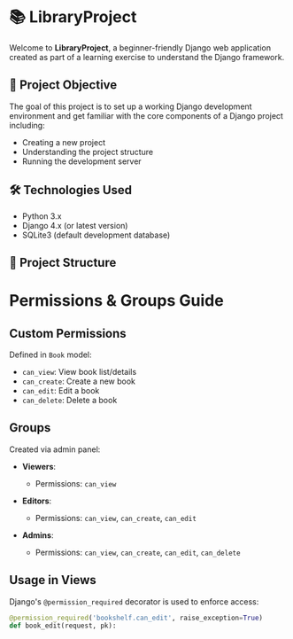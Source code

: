 # 📚 LibraryProject

Welcome to **LibraryProject**, a beginner-friendly Django web application created as part of a learning exercise to understand the Django framework.

## 🚀 Project Objective

The goal of this project is to set up a working Django development environment and get familiar with the core components of a Django project including:

- Creating a new project
- Understanding the project structure
- Running the development server

## 🛠️ Technologies Used

- Python 3.x
- Django 4.x (or latest version)
- SQLite3 (default development database)

## 🧱 Project Structure

# Permissions & Groups Guide

## Custom Permissions
Defined in `Book` model:
- `can_view`: View book list/details
- `can_create`: Create a new book
- `can_edit`: Edit a book
- `can_delete`: Delete a book

## Groups
Created via admin panel:

- **Viewers**:
  - Permissions: `can_view`

- **Editors**:
  - Permissions: `can_view`, `can_create`, `can_edit`

- **Admins**:
  - Permissions: `can_view`, `can_create`, `can_edit`, `can_delete`

## Usage in Views
Django's `@permission_required` decorator is used to enforce access:
```python
@permission_required('bookshelf.can_edit', raise_exception=True)
def book_edit(request, pk):


